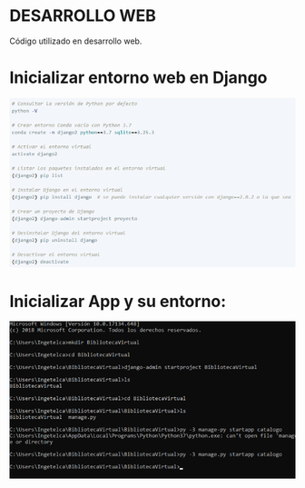 # DESARROLLO WEB
Código utilizado en desarrollo web.

# Inicializar entorno web en Django
![](django-python/entorno-virtual.PNG)

# Inicializar App y su entorno:
![](django-python/inicializacion-entorno-app.PNG)
